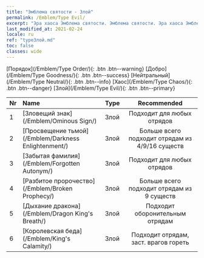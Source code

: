 ```yaml
---
title: "Эмблема святости - Злой"
permalink: /Emblem/Type Evil/
excerpt: "Эра хаоса Эмблема святости. Эмблема святости. Эра хаоса Эмблема святости Злой. Эра хаоса Злой"
last_modified_at: 2021-02-24
locale: ru
ref: "typeЗлой.md"
toc: false
classes: wide
---
```


  [Порядок](/Emblem/Type Order/){: .btn .btn--warning}   [Добро](/Emblem/Type Goodness/){: .btn .btn--success}   [Нейтральный](/Emblem/Type Neutral/){: .btn .btn--info}   [Хаос](/Emblem/Type Chaos/){: .btn .btn--danger}   [Злой](/Emblem/Type Evil/){: .btn .btn--primary} 

  |  Nr  |             Name            |    Type    |   Recommended   |
  |:-----|:----------------------------|:-----------|:---------------:|
  | 1 | [Зловещий знак](/Emblem/Ominous Sign/) | Злой | Подходит для любых отрядов | 
  | 2 | [Просвещение тьмой](/Emblem/Darkness Enlightenment/) | Злой | Больше всего подходит отрядам из 4/9/16 существ | 
  | 3 | [Забытая фамилия](/Emblem/Forgotten Autonym/) | Злой | Подходит для любых отрядов | 
  | 4 | [Разбитое пророчество](/Emblem/Broken Prophecy/) | Злой | Больше всего подходит отрядам из 9 существ | 
  | 5 | [Дыхание дракона](/Emblem/Dragon King's Breath/) | Злой | Подходит оборонительным отрядам | 
  | 6 | [Королевская беда](/Emblem/King's Calamity/) | Злой | Подходит отрядам, заст. врагов гореть | 
